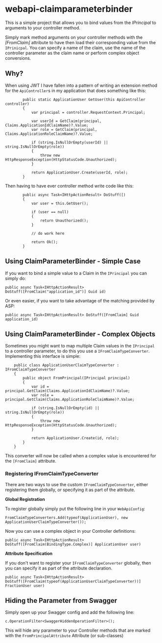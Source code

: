
# webapi-claimparameterbinder

This is a simple project that allows you to bind values from the *IPrincipal* to arguments to your controller method.

Simply mark method arguments on your controller methods with the *[FromClaim]* attribute to have then load their corresponding value from the ```IPrinicpal```. You can specify a name of the claim, use the name of the controller parameter as the claim name or perform complex object conversions.


## Why?

When using JWT I have fallen into a pattern of writing an extension method for the ```ApiController```s in my application that does something like this:

```
        public static ApplicationUser GetUser(this ApiController controller)
        {
            var principal = controller.RequestContext.Principal;

            var userId = GetClaim(principal, Claims.ApplicationIdClaimName)?.Value;
            var role = GetClaim(principal, Claims.ApplicationRoleClaimName)?.Value;

            if (string.IsNullOrEmpty(userId) || string.IsNullOrEmpty(role))
            {
                throw new HttpResponseException(HttpStatusCode.Unauthorized);
            }

            return ApplicationUser.Create(userId, role);
        }
```

Then having to have ever controller method write code like this:

```
        public async Task<IHttpActionResult> DoStuff([)
        {
            var user = this.GetUser();

            if (user == null)
            {
                return Unauthorized();
            }

            // do work here

            return Ok();
        }
```

## Using ClaimParameterBinder - Simple Case

If you want to bind a simple value to a Claim in the ```IPrincipal``` you can simply do:

```
public async Task<IHttpActionResult> DoStuff([FromClaim("application_id")] Guid id)
```

Or even easier, if you want to take advantage of the matching provided by ASP:

```
public async Task<IHttpActionResult> DoStuff([FromClaim] Guid application_id)
```

## Using ClaimParameterBinder - Complex Objects

Sometimes you might want to map multiple Claim values in the ```IPrincipal``` to a controller parameter, to do this you use a ```IFromClaimTypeConverter```. Implementing this interface is simple:

```
    public class ApplicationUserClaimTypeConverter : IFromClaimTypeConverter
    {
        public object FromPrincipal(IPrincipal principal)
        {
            var id = principal.GetClaim(Claims.ApplicationIdClaimName)?.Value;
            var role = principal.GetClaim(Claims.ApplicationRoleClaimName)?.Value;

            if (string.IsNullOrEmpty(id) || string.IsNullOrEmpty(role))
            {
                throw new HttpResponseException(HttpStatusCode.Unauthorized);
            }

            return ApplicationUser.Create(id, role);
        }
    }
```

This converter will now be called when a complex value is encountered for the ```[FromClaim]``` attribute.

### Registering IFromClaimTypeConverter

There are two ways to use the custom ```IFromClaimTypeConverter```, either registering them globally, or specifying it as part of the attribute.

**Global Registration**

To register globally simply put the following line in your ```WebApiConfig```:

```
FromClaimTypeConverters.Add(typeof(ApplicationUser), new ApplicationUserClaimTypeConverter());
```

Now you can use a complex object in your Controller definitions:

```
public async Task<IHttpActionResult> DoStuff([FromClaim(BindingType.Complex)] ApplicationUser user)
```

**Attribute Specification**

If you don't want to register your ```IFromClaimTypeConverter``` globally, then you can specify it as part of the attribute declaration.

```
public async Task<IHttpActionResult> DoStuff([FromClaim(typeof(ApplicationUserClaimTypeConverter))] FractionUser user)
```



## Hiding the Parameter from Swagger

Simply open up your Swagger config and add the following line:

```
c.OperationFilter<SwaggerHiddenOperationFilter>();
```

This will hide any parameter to your Controller methods that are marked with the ```FromPrincipalAttribute``` Attribute (or sub-classes)

